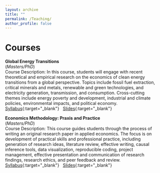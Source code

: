 ```yaml
---
layout: archive
title: ""
permalink: /Teaching/
author_profile: false
---
```

# **Courses**<br/> 

**Global Energy Transitions** <br/> (_Masters/PhD_) <br/> 
Course Description: In this course, students will engage with recent theoretical and empirical research on the economics 
of clean energy transitions from a global perspective. Topics include fossil fuel extraction, critical minerals and metals, renewable and green technologies, 
and electricity generation, transmission, and consumption. Cross-cutting themes include energy poverty and development, industrial and climate policies, 
environmental impacts, and political economy.  </font>
<br/>
[Syllabus](/files/Syllabus_Global_Energy_Transitions.pdf){:target="_blank"} &nbsp; [Slides](/files/Katovich_LandUse_90MinuteSlides.pdf){:target="_blank"}
<br/>

**Economics Methodology: Praxis and Practice** <br/> (_Masters/PhD_) <br/> 
Course Description: This course guides students through the process of writing an original research paper in applied economics. 
The focus is on development of practical skills and professional practice, including generation of research ideas, literature review, 
effective writing, causal inference tools, data visualization, reproducible coding, project management, effective presentation and 
communication of research findings, research ethics, and peer feedback and review.
<br/>
[Syllabus](/files/Syllabus_ARE_5203_6203.pdf){:target="_blank"} &nbsp; [Slides](/files/Katovich_LandUse_90MinuteSlides.pdf){:target="_blank"}
<br/>


         

